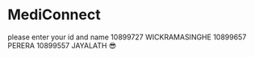 # MediConnect

please enter your id and name 
10899727 WICKRAMASINGHE
10899657 PERERA
10899557 JAYALATH 😎